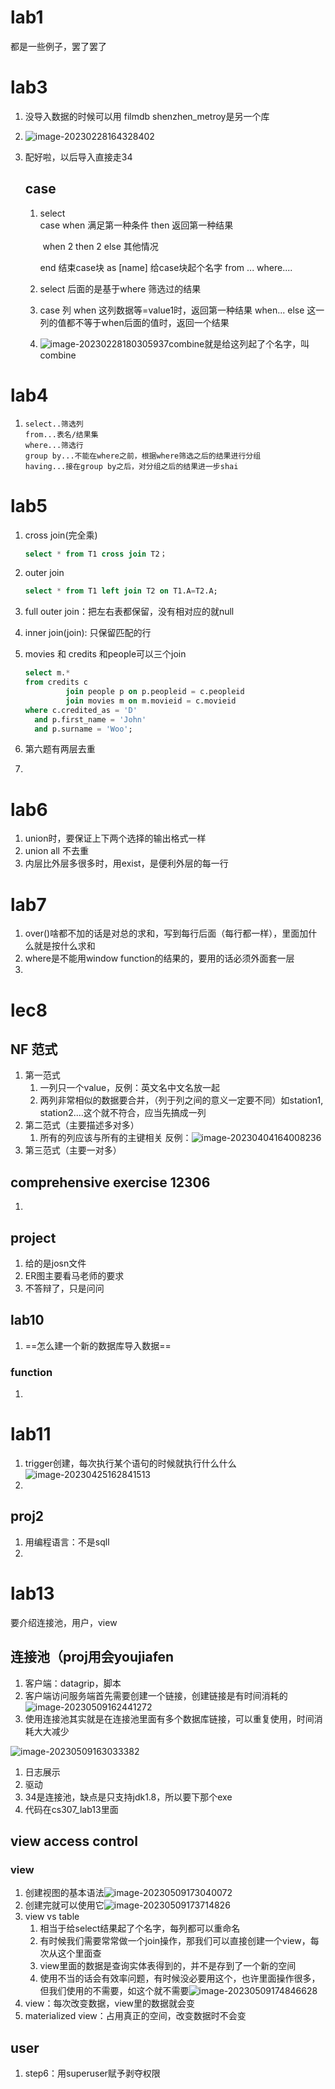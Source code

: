# lab1

都是一些例子，罢了罢了



# lab3

1. 没导入数据的时候可以用 filmdb shenzhen_metroy是另一个库

2. ![image-20230228164328402](C:\Users\maxin-12345\AppData\Roaming\Typora\typora-user-images\image-20230228164328402.png)

3. 配好啦，以后导入直接走34

   ## case

   1. select  
      case when 满足第一种条件 then 返回第一种结果

      ​           when               2                then            2
       else   其他情况

      end 结束case块
      as [name] 给case块起个名字
      from ...
      where....

   2. select 后面的是基于where 筛选过的结果

   3. case 列
                 when 这列数据等=value1时，返回第一种结果
                  when...
      else 这一列的值都不等于when后面的值时，返回一个结果

   4. ![image-20230228180305937](C:\Users\maxin-12345\AppData\Roaming\Typora\typora-user-images\image-20230228180305937.png)combine就是给这列起了个名字，叫combine

# lab4

1. ```
   select..筛选列
   from...表名/结果集
   where...筛选行
   group by...不能在where之前，根据where筛选之后的结果进行分组
   having...接在group by之后，对分组之后的结果进一步shai
   ```


# lab5

1. cross join(完全乘)

   ```sql
   select * from T1 cross join T2；
   ```

2. outer join

   ```sql
   select * from T1 left join T2 on T1.A=T2.A;
   ```

3. full outer join：把左右表都保留，没有相对应的就null

4. inner join(join): 只保留匹配的行

5. movies 和 credits 和people可以三个join

   ```sql
   select m.*
   from credits c
            join people p on p.peopleid = c.peopleid
            join movies m on m.movieid = c.movieid
   where c.credited_as = 'D'
     and p.first_name = 'John'
     and p.surname = 'Woo';
   ```

6. 第六题有两层去重

7. 

# lab6

1. union时，要保证上下两个选择的输出格式一样
2. union all 不去重
3. 内层比外层多很多时，用exist，是便利外层的每一行

# lab7

1. over()啥都不加的话是对总的求和，写到每行后面（每行都一样），里面加什么就是按什么求和
2. where是不能用window function的结果的，要用的话必须外面套一层
3. 

# lec8

## NF 范式

1. 第一范式
   1. 一列只一个value，反例：英文名中文名放一起
   2. 两列非常相似的数据要合并，（列于列之间的意义一定要不同）如station1, station2....这个就不符合，应当先搞成一列
2. 第二范式（主要描述多对多）
   1. 所有的列应该与所有的主键相关
      反例：![image-20230404164008236](C:\Users\maxin-12345\AppData\Roaming\Typora\typora-user-images\image-20230404164008236.png)
3. 第三范式（主要一对多）

## comprehensive exercise 12306

1. 

## project

1. 给的是josn文件
2. ER图主要看马老师的要求
3. 不答辩了，只是问问

## lab10

1. ==怎么建一个新的数据库导入数据==

### function

1. 

# lab11

1. trigger创建，每次执行某个语句的时候就执行什么什么![image-20230425162841513](image-20230425162841513.png)
2. 



## proj2

1. 用编程语言：不是sqll
2.  

# lab13

要介绍连接池，用户，view

## 连接池（proj用会youjiafen

1. 客户端：datagrip，脚本
2. 客户端访问服务端首先需要创建一个链接，创建链接是有时间消耗的![image-20230509162441272](image-20230509162441272.png)
3. 使用连接池其实就是在连接池里面有多个数据库链接，可以重复使用，时间消耗大大减少

![image-20230509163033382](image-20230509163033382.png)

1. 日志展示
2. 驱动
3. 34是连接池，缺点是只支持jdk1.8，所以要下那个exe
4. 代码在cs307_lab13里面

## view access control

### view

1. 创建视图的基本语法![image-20230509173040072](image-20230509173040072.png)
2. 创建完就可以使用它![image-20230509173714826](image-20230509173714826.png)
3. view vs table
   1. 相当于给select结果起了个名字，每列都可以重命名
   2. 有时候我们需要常常做一个join操作，那我们可以直接创建一个view，每次从这个里面查
   3. view里面的数据是查询实体表得到的，并不是存到了一个新的空间
   4. 使用不当的话会有效率问题，有时候没必要用这个，也许里面操作很多，但我们使用的不需要，如这个就不需要![image-20230509174846628](image-20230509174846628.png)
4. view：每次改变数据，view里的数据就会变
5. materialized view：占用真正的空间，改变数据时不会变

## user

1. step6：用superuser赋予剥夺权限









